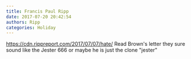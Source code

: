 ```yaml
---
title: Francis Paul Ripp
date: 2017-07-20 20:42:54
authors: Ripp
categories: Holiday
---
```


 https://cdn.rippreport.com/2017/07/07/hate/ Read Brown's letter they sure sound like the Jester 666 or maybe he is just the clone "jester"